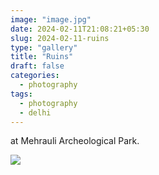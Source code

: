 ```yaml
---
image: "image.jpg"
date: 2024-02-11T21:08:21+05:30
slug: 2024-02-11-ruins
type: "gallery"
title: "Ruins"
draft: false
categories:
  - photography
tags:
  - photography
  - delhi
---
```


at Mehrauli Archeological Park. 

<image src="ruins.jpg">
